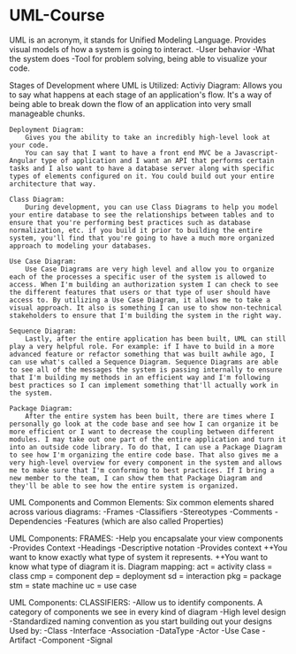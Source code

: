 # UML-Course
UML is an acronym, it stands for Unified Modeling Language.
Provides visual models of how a system is going to interact.
-User behavior
-What the system does
-Tool for problem solving, being able to visualize your code.

Stages of Development where UML is Utilized:
    Activiy Diagram: 
        Allows you to say what happens at each stage of an application's flow. It's a way of being able to break down the flow of an application into very small manageable chunks.

    Deployment Diagram:
        Gives you the ability to take an incredibly high-level look at your code.
        You can say that I want to have a front end MVC be a Javascript-Angular type of application and I want an API that performs certain tasks and I also want to have a database server along with specific types of elements configured on it. You could build out your entire architecture that way.

    Class Diagram:
        During development, you can use Class Diagrams to help you model your entire database to see the relationships between tables and to ensure that you're performing best practices such as database normalization, etc. if you build it prior to building the entire system, you'll find that you're going to have a much more organized approach to modeling your databases.

    Use Case Diagram:
        Use Case Diagrams are very high level and allow you to organize each of the processes a specific user of the system is allowed to access. When I'm building an authorization system I can check to see the different features that users or that type of user should have access to. By utilizing a Use Case Diagram, it allows me to take a visual approach. It also is something I can use to show non-technical stakeholders to ensure that I'm building the system in the right way.

    Sequence Diagram:
        Lastly, after the entire application has been built, UML can still play a very helpful role. For example: if I have to build in a more advanced feature or refactor something that was built awhile ago, I can use what's called a Sequence Diagram. Sequence Diagrams are able to see all of the messages the system is passing internally to ensure that I'm building my methods in an efficient way and I'm following best practices so I can implement something that'll actually work in the system.

    Package Diagram:
        After the entire system has been built, there are times where I personally go look at the code base and see how I can organize it be more efficient or I want to decrease the coupling between different modules. I may take out one part of the entire application and turn it into an outside code library. To do that, I can use a Package Diagram to see how I'm organizing the entire code base. That also gives me a very high-level overview for every component in the system and allows me to make sure that I'm conforming to best practices. If I bring a new member to the team, I can show them that Package Diagram and they'll be able to see how the entire system is organized.

UML Components and Common Elements:
    Six common elements shared across various diagrams:
        -Frames
        -Classifiers
        -Stereotypes
        -Comments
        -Dependencies
        -Features (which are also called Properties)

UML Components: FRAMES: 
    -Help you encapsalate your view components
    -Provides Context
    -Headings
    -Descriptive notation
    -Provides context
        ++You want to know exactly what type of system it represents.
        ++You want to know what type of diagram it is.
    Diagram mapping:
    act = activity
    class = class
    cmp = component
    dep = deployment
    sd = interaction
    pkg = package
    stm = state machine
    uc = use case

UML Components: CLASSIFIERS:
    -Allow us to identify components. A category of components we see in every kind of diagram
    -High level design
    -Standardized naming convention as you start building out your designs
        Used by:
        -Class
        -Interface
        -Association
        -DataType
        -Actor
        -Use Case
        -Artifact
        -Component
        -Signal


    
